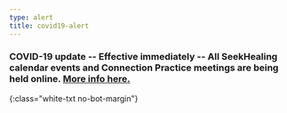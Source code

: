 ```yaml
---
type: alert
title: covid19-alert
---
```


### COVID-19 update -- Effective immediately -- All SeekHealing calendar events and Connection Practice meetings are being held online. [More info here.](https://mailchi.mp/0d68c7f51eaa/covid-19-update-seek-is-going-digital?e=f9f1b37056)
{:class="white-txt no-bot-margin"}
